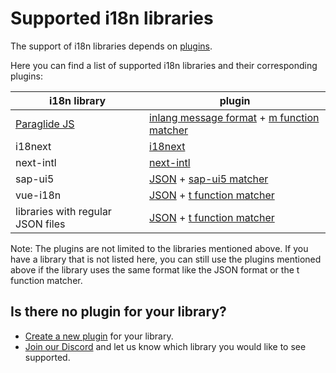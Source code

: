 # Supported i18n libraries

The support of i18n libraries depends on [plugins](/documentation/plugin).

Here you can find a list of supported i18n libraries and their corresponding plugins:

| **i18n library**                                       | **plugin**                                                                                                                          |
| ------------------------------------------------------ | ----------------------------------------------------------------------------------------------------------------------------------- |
| [Paraglide JS](/m/gerre34r/library-inlang-paraglideJs) | [inlang message format](/m/reootnfj/plugin-inlang-messageFormat) + [m function matcher](/m/632iow21/plugin-inlang-mFunctionMatcher) |
| i18next                                                | [i18next](/m/3i8bor92/plugin-inlang-i18next)                                                                                        |
| next-intl                                              | [next-intl](/m/193hsyds/plugin-inlang-nextIntl)                                                                                     |
| sap-ui5                                                | [JSON](/m/ig84ng0o/plugin-inlang-json) + [sap-ui5 matcher](/m/wrh36dfb/plugin-inlang-sapUI5)                                        |
| vue-i18n                                               | [JSON](/m/ig84ng0o/plugin-inlang-json) + [t function matcher](/m/698iow33/plugin-inlang-tFunctionMatcher)                           |
| libraries with regular JSON files                      | [JSON](/m/ig84ng0o/plugin-inlang-json) + [t function matcher](/m/698iow33/plugin-inlang-tFunctionMatcher)                           |

Note: The plugins are not limited to the libraries mentioned above. If you have a library that is not listed here, you can still use the plugins mentioned above if the library uses the same format like the JSON format or the t function matcher.

## Is there no plugin for your library?

- [Create a new plugin](/documentation/plugin/guide) for your library.
- [Join our Discord](https://discord.gg/CNPfhWpcAa) and let us know which library you would like to see supported.
